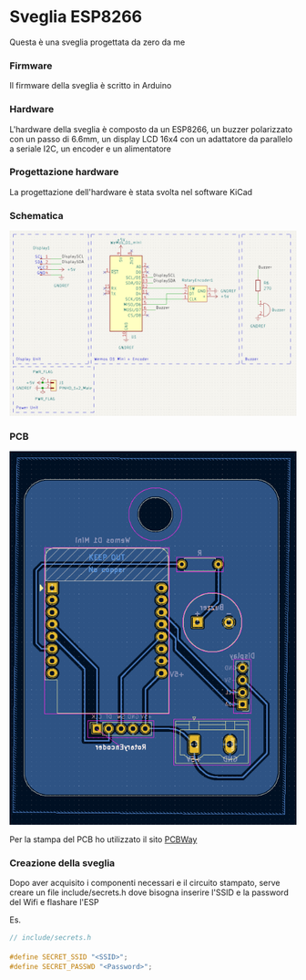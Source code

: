 # Sveglia ESP8266
Questa è una sveglia progettata da zero da me

### Firmware
Il firmware della sveglia è scritto in Arduino

### Hardware
L'hardware della sveglia è composto da un ESP8266, un buzzer polarizzato con un passo di 6.6mm, un display LCD 16x4 con un adattatore da parallelo a seriale I2C, un encoder e un alimentatore

### Progettazione hardware
La progettazione dell'hardware è stata svolta nel software KiCad

### Schematica
![Schematica](./img/CircuitScheme.png)

### PCB
![PCB](./img/PCB.png)

Per la stampa del PCB ho utilizzato il sito [PCBWay](https://www.pcbway.com/)
### Creazione della sveglia
Dopo aver acquisito i componenti necessari e il circuito stampato, serve creare un file include/secrets.h dove bisogna inserire l'SSID e la password del Wifi e flashare l'ESP


Es.
```C
// include/secrets.h

#define SECRET_SSID "<SSID>";
#define SECRET_PASSWD "<Password>";
```
